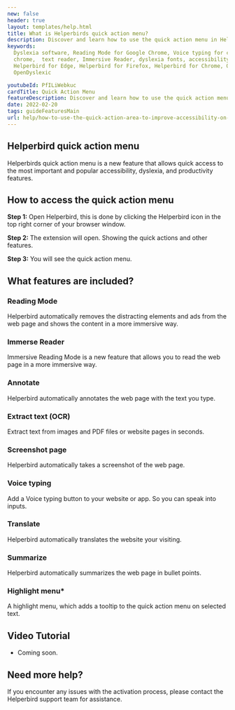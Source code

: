 ```yaml
---
new: false
header: true
layout: templates/help.html
title: What is Helperbirds quick action menu?
description: Discover and learn how to use the quick action menu in Helperbird.
keywords:
  Dyslexia software, Reading Mode for Google Chrome, Voice typing for chrome, Text to speech for
  chrome,  text reader, Immersive Reader, dyslexia fonts, accessibility software, dyslexia software,
  Helperbird for Edge, Helperbird for Firefox, Helperbird for Chrome, Opendyslexic for Chrome,
  OpenDyslexic

youtubeId: PfILiWebkuc
cardTitle: Quick Action Menu
featureDescription: Discover and learn how to use the quick action menu in Helperbird.
date: 2022-02-20
tags: guideFeaturesMain
url: help/how-to-use-the-quick-action-area-to-improve-accessibility-on-the-web/
---
```


## Helperbird quick action menu

Helperbirds quick action menu is a new feature that allows quick access to the most important and
popular accessibility, dyslexia, and productivity features.


## How to access the quick action menu

**Step 1:** Open Helperbird, this is done by clicking the Helperbird icon in the top right corner of your browser window.

**Step 2:** The extension will open. Showing the quick actions and other features.

**Step 3:** You will see the quick action menu.

## What features are included?

### Reading Mode
Helperbird automatically removes the distracting elements and ads from the web page and shows the content in a more immersive way.

### Immerse Reader
Immersive Reading Mode is a new feature that allows you to read the web page in a more immersive way.

### Annotate 
Helperbird automatically annotates the web page with the text you type.

### Extract text (OCR) 
Extract text from images and PDF files or website pages in seconds.

### Screenshot page

Helperbird automatically takes a screenshot of the web page.

### Voice typing
Add a Voice typing button to your website or app. So you can speak into inputs.

### Translate 
Helperbird automatically translates the website your visiting.

### Summarize

Helperbird automatically summarizes the web page in bullet points.

### Highlight menu*

A highlight menu, which adds a tooltip to the quick action menu on selected text.



## Video Tutorial

- Coming soon.



## Need more help?

If you encounter any issues with the activation process, please contact the Helperbird support team for assistance.

